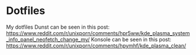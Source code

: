 # Dotfiles
My dotfiles
Dunst can be seen in this post: https://www.reddit.com/r/unixporn/comments/hpr5ww/kde_plasma_system_info_panel_neofetch_change_my/
Konsole can be seen in this post: https://www.reddit.com/r/unixporn/comments/hpymhf/kde_plasma_clean/
